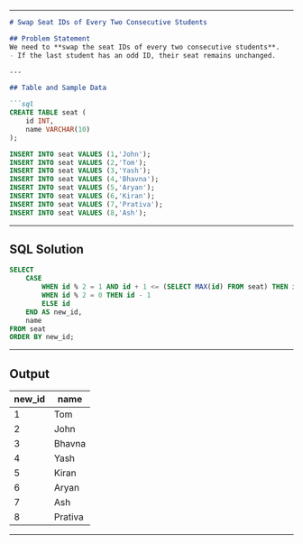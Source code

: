
---

````markdown
# Swap Seat IDs of Every Two Consecutive Students

## Problem Statement
We need to **swap the seat IDs of every two consecutive students**.  
- If the last student has an odd ID, their seat remains unchanged.

---

## Table and Sample Data

```sql
CREATE TABLE seat (
    id INT,
    name VARCHAR(10)
);

INSERT INTO seat VALUES (1,'John');
INSERT INTO seat VALUES (2,'Tom');
INSERT INTO seat VALUES (3,'Yash');
INSERT INTO seat VALUES (4,'Bhavna');
INSERT INTO seat VALUES (5,'Aryan');
INSERT INTO seat VALUES (6,'Kiran');
INSERT INTO seat VALUES (7,'Prativa');
INSERT INTO seat VALUES (8,'Ash');
````

---

## SQL Solution

```sql
SELECT 
    CASE
        WHEN id % 2 = 1 AND id + 1 <= (SELECT MAX(id) FROM seat) THEN id + 1
        WHEN id % 2 = 0 THEN id - 1
        ELSE id
    END AS new_id,
    name
FROM seat
ORDER BY new_id;
```

---


## Output

| new\_id | name    |
| ------- | ------- |
| 1       | Tom     |
| 2       | John    |
| 3       | Bhavna  |
| 4       | Yash    |
| 5       | Kiran   |
| 6       | Aryan   |
| 7       | Ash     |
| 8       | Prativa |

---

